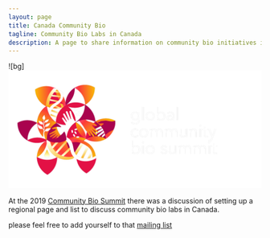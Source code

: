 ```yaml
---
layout: page
title: Canada Community Bio
tagline: Community Bio Labs in Canada
description: A page to share information on community bio initiatives in Canada
---
```

![bg]
![alt text](Biosummit.png "Global Community Biology Summit")

At the 2019 [Community Bio Summit](https://www.biosummit.org/) there was a discussion of setting up a regional page and list to discuss community bio labs in Canada.

please feel free to add yourself to that [mailing list](https://lists.uvic.ca/mailman/listinfo/communitybio)


